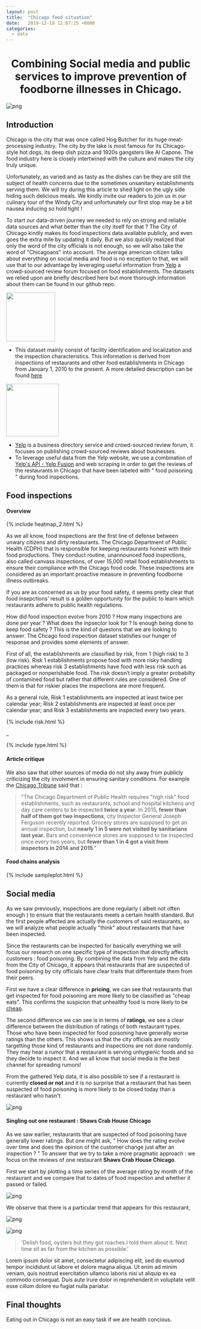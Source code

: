 ```yaml
---
layout: post
title:  "Chicago food situation"
date:   2019-12-18 12:07:25 +0000
categories:
  - data
---
```


# <center> Combining Social media and public services to improve prevention of foodborne illnesses in Chicago.</center>
![png](chicago-banner.jpg)

## Introduction

Chicago is the city that was once called Hog Butcher for its huge meat-processing industry. The city by the lake is most famous for its Chicago-style hot dogs, its deep dish pizza and 1920s gangsters like Al Capone. The food industry here is closely intertwined with the culture and makes the city truly unique.

Unfortunately, as varied and as tasty as the dishes can be they are still the subject of health concerns due to the sometimes unsanitary establishments serving them. We will try during this article to shed light on the ugly side hiding such delicious meals. We kindly invite our readers to join us in our culinary tour of the Windy City and unfortunately our first stop may be a bit nausea inducing so hold tight !

To start our data-driven journey we needed to rely on strong and reliable data sources and what better than the city itself for that ? The City of Chicago kindly makes its food inspections data available publicly, and even goes the extra mile by updating it daily. But we also quickly realized that only the word of the city officials is not enough, so we will also take the word of "Chicagoans" into account. 
The average american citizen talks about everything on social media and food is no exception to that, we will use that to our advantage by leveraging useful information from [Yelp](https://www.yelp.com) a crowd-sourced review forum focused on food establishments.
The datasets we relied upon are briefly described here but more thorough information about them can be found in our github repo.

<img style="float: center;" height="130" src="chicago2.png">


- This dataset mainly consist of facility identification and localization and the inspection characteristics. This information is derived from inspections of restaurants and other food establishments in Chicago from January 1, 2010 to the present. A more detailed description can be found [here](https://data.cityofchicago.org/api/assets/BAD5301B-681A-4202-9D25-51B2CAE672FF)
    
<img style="float: center;" height="140"  src="yelp.png">


- [Yelp](https://www.google.com) is a business directory service and crowd-sourced review forum, it focuses on publishing crowd-sourced reviews about businesses. 
- To leverage useful data from the Yelp website, we use a combination of [Yelp's API - Yelp Fusion](https://www.yelp.com/fusion) and web scraping 
in order to get the reviews of the restaurants in Chicago that 
have been labeled with " food poisoning " during food inspections.



## Food inspections

#### Overview 


{% include heatmap_2.html %}

As we all know, food inspections are the first line of defense between unwary citizens and dirty restaurants. The Chicago Department of Public Health (CDPH) that is responsible for keeping restaurants honest with their food productions.
They conduct routine, unannounced food inspections, also called canvass inspections, of over 15,000 retail food establishments to ensure their compliance with the Chicago food code.
These inspections are considered as an important proactive measure in preventing foodborne illness outbreaks.

If you are as concerned as us by your food safety, it seems pretty clear that food insepctions’ result is a golden opportunity for the public to learn which restaurants adhere to public health regulations.

How did food inspection evolve from 2010 ?  How many inspections are done per year ? What does the inpsector look for ? Is enough being done to keep food safety ? This is the kind of questons that we are looking to answer.
The Chcago food inspection dataset statisfies our hunger of response and provides some elements of answer.

First of all, the establishments are classified by risk, from 1 (high risk)  to 3 (low risk).
Risk 1 establishments propose food with more risky handling practices whereas risk 3 establishments have food with less risk such as packaged or nonperishable food.
The risk doesn’t imply a greater probabilty of contamined food but rather that different rules are considered. One of them is that for riskier places the inspections are more frequent.  

As a general rule, Risk 1 establishments are inspected at least twice per calendar year; Risk 2 establishments are inspected at least once per calendar year; and Risk 3 establishments are inspected every two years.

{% include risk.html %}

\_

{% include type.html %}



#### Article critique


We also saw that other sources of media do not shy away from publicly criticizing the city involvment in ensuring sanitary conditions. For example the [Chicago Tribune](https://www.chicagotribune.com/opinion/editorials/ct-inspect-food-safety-edit-20161209-story.html?fbclid=IwAR3csHYii5Zx0DWaztytqWG2RCZgXvwntuXKV1bmhECrz1r_G2oZRUJdqEQ) said that :
>"The Chicago Department of Public Health requires "high risk" food establishments, such as restaurants, school and hospital kitchens and day care centers to be inspected **twice a year**. In 2015, **fewer than half of them got two inspections**, city Inspector General Joseph Ferguson recently reported. Grocery stores are supposed to get an annual inspection, but **nearly 1 in 5 were not visited by sanitarians last year.** Bars and convenience stores are supposed to be inspected once every two years, but **fewer than 1 in 4 got a visit from inspectors in 2014 and 2015**."



#### Food chains analysis 

{% include sampleplot.html %}


## Social media

As we saw previously, inspections are done regularly ( albeit not often enough ) to ensure that the restaurants meets a certain health standard. But the first people affected are actually the customers of said restaurants, so we will analyze what people actually "think" about restaurants that have been inspected.

Since the restaurants can be inspected for basically everything we will focus our research on one specific type of inspection that directly affects customers : food poisoning. 
By combining the data from Yelp and the data from the City of Chicago, it appears that restaurants that are suspected of food poisoning by city officials have clear traits that differentiate them from their peers.

First we have a clear difference in **pricing**, we can see that restaurants that get inspected for food poisoning are more likely to be classified as "cheap eats". This confirms the suspicion that unhealthy food is more likely to be [cheap](https://www.theepochtimes.com/why-unhealthy-food-is-cheap-and-plentiful_2539658.html).

The second difference we can see is in terms of **ratings**, we see a clear difference between the distribution of ratings of both restaurant types. Those who have been inspected for food poisoning have generally worse ratings than the others. This shows us that the city officials are mostly targetting those kind of restaurants and inspections are not done randomly.
They may hear a rumor that a restaurant is serving unhygienic foods and so they decide to inspect it. And we all know that social media is the best channel for spreading rumors!

From the gathered Yelp data, it is also possible to see if a restaurant is currently **closed or not** and it is no surprise that a restaurant that has been suspected of food poisoning is more likely to be closed today than a restaurant who hasn't.

![png](pres1.png)

#### **Singling out one restaurant : Shaws Crab House Chicago**

As we saw earlier, restaurants that are suspected of food poisoning have generally lower ratings. But one might ask, " How does the rating evolve over time and does the opinion of the customer change just after an inspection ? "
To answer that we try to take a more pragmatic approach : we focus on the reviews of one restaurant **Shaws Crab House Chicago**.

First we start by plotting a time series of the average rating by month of the restaurant and we compare that to dates of food inspection and whether it passed or failed. 

![png](shawtimeseries.png)

We observe that there is a particular trend that appears for this restaurant,

![png](shawwordcloud.png)

![png](wordconnection.png)



> 'Delish food, oysters but they got roaches.I told them about it.  Next time sit as far from the kitchen as possible.'



Lorem ipsum dolor sit amet, consectetur adipiscing elit, sed do eiusmod tempor incididunt ut labore et dolore magna aliqua. Ut enim ad minim veniam, quis nostrud exercitation ullamco laboris nisi ut aliquip ex ea commodo consequat. Duis aute irure dolor in reprehenderit in voluptate velit esse cillum dolore eu fugiat nulla pariatur. 


## Final thoughts
Eating out in Chicago is not an easy task if we are health concious.



<script type="text/javascript">

today = new Date();

BigDay = new Date("January 10, 2020");

msPerDay = 24 * 60 * 60 * 1000 ;

timeLeft = (BigDay.getTime() - today.getTime());

e_daysLeft = timeLeft / msPerDay;

daysLeft = Math.floor(e_daysLeft);

e_hrsLeft = (e_daysLeft - daysLeft)*24;

hrsLeft = Math.floor(e_hrsLeft);

minsLeft = Math.floor((e_hrsLeft - hrsLeft)*60);

document.write("If you are interested in hearing more about the project, there are only <BR> <H4>" + daysLeft + " days " + hrsLeft +" hours and " + minsLeft + " minutes left </H4> Until our poster presentation. Stay tuned!<P>");

</script>

